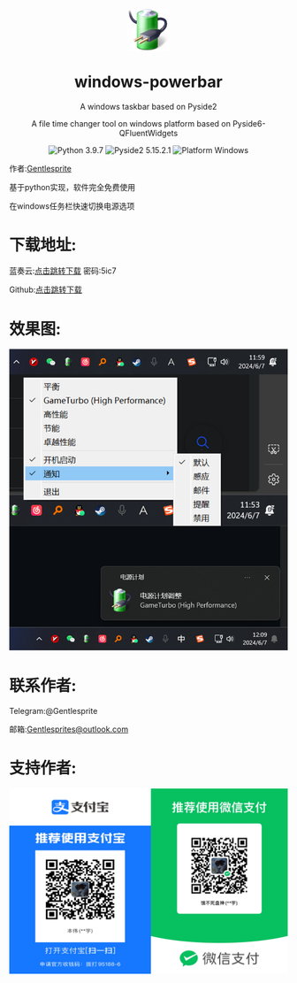 <p align="center">
  <img width="15%" align="center" src="https://github.com/Gentlesprite/windows-powerbar/blob/main/res/powerbarlogo.png" alt="logo">
</p>
  <h1 align="center">
  windows-powerbar
</h1>
<p align="center">
  A windows taskbar based on Pyside2
</p>
<p align="center">
  A file time changer tool on windows platform based on Pyside6-QFluentWidgets
</p>
<p align="center">
  <a style="text-decoration:none">
    <img src="https://img.shields.io/badge/Python-3.8.1-blue.svg?color=00B16A" alt="Python 3.9.7"/>
  </a>
  <a style="text-decoration:none">
    <img src="https://img.shields.io/badge/Pyside2-5.15.2.1%20-blue?color=00B16A" alt="Pyside2 5.15.2.1"/>
  </a>
  <a style="text-decoration:none">
    <img src="https://img.shields.io/badge/Platform-Windows%20-blue?color=00B16A" alt="Platform Windows"/>
  </a>
</p>

作者:[Gentlesprite](https://github.com/Gentlesprite)

基于python实现，软件完全免费使用


在windows任务栏快速切换电源选项

# 下载地址:
蓝奏云:[点击跳转下载](https://wwm.lanzn.com/b0foivjib) 密码:5ic7

Github:[点击跳转下载](https://github.com/Gentlesprite/Windows-PowerBar/releases)

# 效果图:

![image](https://github.com/Gentlesprite/windows-powerbar/blob/main/res/show.png)

# 联系作者:
  Telegram:@Gentlesprite
  
  邮箱:Gentlesprites@outlook.com

# 支持作者:

![image](https://github.com/Gentlesprite/windows-powerbar/blob/main/res/pay.png)

